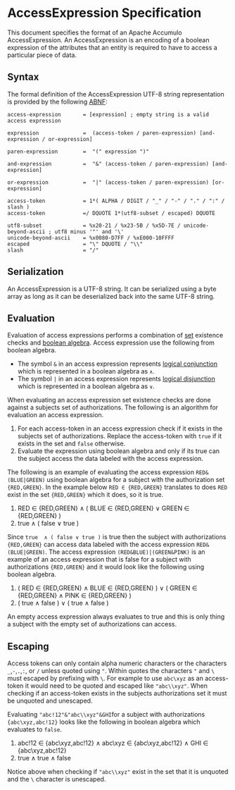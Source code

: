 <!--

    Licensed to the Apache Software Foundation (ASF) under one
    or more contributor license agreements. See the NOTICE file
    distributed with this work for additional information
    regarding copyright ownership. The ASF licenses this file
    to you under the Apache License, Version 2.0 (the
    "License"); you may not use this file except in compliance
    with the License. You may obtain a copy of the License at

      https://www.apache.org/licenses/LICENSE-2.0

    Unless required by applicable law or agreed to in writing,
    software distributed under the License is distributed on an
    "AS IS" BASIS, WITHOUT WARRANTIES OR CONDITIONS OF ANY
    KIND, either express or implied. See the License for the
    specific language governing permissions and limitations
    under the License.

-->

# AccessExpression Specification

This document specifies the format of an Apache Accumulo AccessExpression. An AccessExpression
is an encoding of a boolean expression of the attributes that an entity is required to have to
access a particular piece of data.

## Syntax

The formal definition of the AccessExpression UTF-8 string representation is provided by
the following [ABNF][1]:

```
access-expression       = [expression] ; empty string is a valid access expression

expression              =  (access-token / paren-expression) [and-expression / or-expression]

paren-expression        =  "(" expression ")"

and-expression          =  "&" (access-token / paren-expression) [and-expression]

or-expression           =  "|" (access-token / paren-expression) [or-expression]

access-token            = 1*( ALPHA / DIGIT / "_" / "-" / "." / ":" / slash )
access-token            =/ DQUOTE 1*(utf8-subset / escaped) DQUOTE

utf8-subset             = %x20-21 / %x23-5B / %x5D-7E / unicode-beyond-ascii ; utf8 minus '"' and '\'
unicode-beyond-ascii    = %x0080-D7FF / %xE000-10FFFF
escaped                 = "\" DQUOTE / "\\"
slash                   = "/"
```

## Serialization

An AccessExpression is a UTF-8 string. It can be serialized using a byte array as long as it
can be deserialized back into the same UTF-8 string.

## Evaluation

Evaluation of access expressions performs a combination of [set][2] existence
checks and [boolean algebra][3]. Access expression use the following from
boolean algebra.

 * The symbol `&` in an access expression represents [logical conjunction][4]
   which is represented in a boolean algebra as `∧`.
 * The symbol `|` in an access expression represents [logical disjunction][5]
   which is represented in a boolean algebra as `∨`.

When evaluating an access expression set existence checks are done against a
subjects set of authorizations. The following is an algorithm for evaluation an
access expression.

 1. For each access-token in an access expression check if it exists in the
    subjects set of authorizations. Replace the access-token with `true` if it
    exists in the set and `false` otherwise.
 2. Evaluate the expression using boolean algebra and only if its true can the
    subject access the data labeled with the access expression.

The following is an example of evaluating the access expression
`RED&(BLUE|GREEN)` using boolean algebra for a subject with the authorization
set `{RED,GREEN}`. In the example below `RED ∈ {RED,GREEN}` translates to does
`RED` exist in the set `{RED,GREEN}` which it does, so it is true.

 1. RED ∈ {RED,GREEN} ∧ ( BLUE ∈ {RED,GREEN} ∨ GREEN ∈ {RED,GREEN} )
 2. true  ∧ ( false ∨ true )

Since `true  ∧ ( false ∨ true )` is true then the subject with authorizations
`{RED,GREEN}` can access data labeled with the access expression
`RED&(BLUE|GREEN)`. The access expression `(RED&BLUE)|(GREEN&PINK)` is an
example of an access expression that is false for a subject with authorizations
`{RED,GREEN}` and it would look like the following using boolean algebra.

 1. ( RED ∈ {RED,GREEN} ∧ BLUE ∈ {RED,GREEN} ) ∨ ( GREEN ∈ {RED,GREEN} ∧ PINK ∈
    {RED,GREEN} )
 2. ( true ∧ false ) ∨ ( true ∧ false )

An empty access expression always evaluates to true and this is only thing a
subject with the empty set of authorizations can access.

## Escaping

Access tokens can only contain alpha numeric characters or the characters
`_`,`-`,`.`,`:`, or `/` unless quoted using `"`. Within quotes the characters
`"` and `\` must escaped by prefixing with `\`. For example to use `abc\xyz` as
an access-token it would need to be quoted and escaped like `"abc\\xyz"`. When
checking if an access-token exists in the subjects authorizations set it must
be unquoted and unescaped.

Evaluating `"abc!12"&"abc\\xyz"&GHI`for a subject with authorizations
`{abc\xyz,abc!12}` looks like the following in boolean algebra which evaluates
to `false`.

 1. abc!12 ∈ {abc\xyz,abc!12} ∧ abc\xyz ∈ {abc\xyz,abc!12} ∧ GHI ∈
    {abc\xyz,abc!12}
 2. true ∧ true ∧ false

Notice above when checking if `"abc\\xyz"` exist in the set that it is unquoted
and the `\` character is unescaped.

[1]: https://www.rfc-editor.org/rfc/rfc5234
[2]: https://en.wikipedia.org/wiki/Set_(mathematics)
[3]: https://en.wikipedia.org/wiki/Boolean_algebra
[4]: https://en.wikipedia.org/wiki/Logical_conjunction
[5]: https://en.wikipedia.org/wiki/Logical_disjunction

